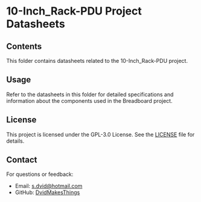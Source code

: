 # 10-Inch_Rack-PDU Project Datasheets

## Contents
This folder contains datasheets related to the 10-Inch_Rack-PDU project.

## Usage
Refer to the datasheets in this folder for detailed specifications and information about the components used in the Breadboard project.

## License
This project is licensed under the GPL-3.0 License. See the [LICENSE](LICENSE) file for details.

## Contact
For questions or feedback:
- Email: [s.dvid@hotmail.com](mailto:s.dvid@hotmail.com)
- GitHub: [DvidMakesThings](https://github.com/DvidMakesThings)
